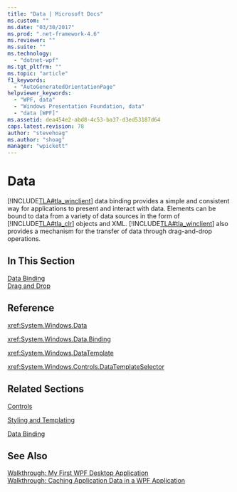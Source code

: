 ```yaml
---
title: "Data | Microsoft Docs"
ms.custom: ""
ms.date: "03/30/2017"
ms.prod: ".net-framework-4.6"
ms.reviewer: ""
ms.suite: ""
ms.technology: 
  - "dotnet-wpf"
ms.tgt_pltfrm: ""
ms.topic: "article"
f1_keywords: 
  - "AutoGeneratedOrientationPage"
helpviewer_keywords: 
  - "WPF, data"
  - "Windows Presentation Foundation, data"
  - "data [WPF]"
ms.assetid: dea454e2-abd8-4c53-ba37-d3ed53187d64
caps.latest.revision: 78
author: "stevehoag"
ms.author: "shoag"
manager: "wpickett"
---
```

# Data
[!INCLUDE[TLA#tla_winclient](../../../../includes/tlasharptla-winclient-md.md)] data binding provides a simple and consistent way for applications to present and interact with data. Elements can be bound to data from a variety of data sources in the form of [!INCLUDE[TLA#tla_clr](../../../../includes/tlasharptla-clr-md.md)] objects and XML. [!INCLUDE[TLA#tla_winclient](../../../../includes/tlasharptla-winclient-md.md)] also provides a mechanism for the transfer of data through drag-and-drop operations.  
  
## In This Section  
 [Data Binding](../../../../docs/framework/wpf/data/data-binding-wpf.md)  
 [Drag and Drop](../../../../docs/framework/wpf/advanced/drag-and-drop.md)  
  
## Reference  
 <xref:System.Windows.Data>  
  
 <xref:System.Windows.Data.Binding>  
  
 <xref:System.Windows.DataTemplate>  
  
 <xref:System.Windows.Controls.DataTemplateSelector>  
  
## Related Sections  
 [Controls](../../../../docs/framework/wpf/controls/controls.md)  
  
 [Styling and Templating](../../../../docs/framework/wpf/controls/styling-and-templating.md)  
  
 [Data Binding](../../../../docs/framework/wpf/advanced/optimizing-performance-data-binding.md)  
  
## See Also  
 [Walkthrough: My First WPF Desktop Application](../../../../docs/framework/wpf/getting-started/walkthrough-my-first-wpf-desktop-application.md)   
 [Walkthrough: Caching Application Data in a WPF Application](../../../../docs/framework/wpf/advanced/walkthrough-caching-application-data-in-a-wpf-application.md)
